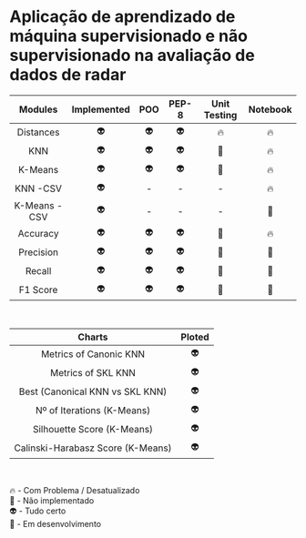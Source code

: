 # Aplicação de aprendizado de máquina supervisionado e não supervisionado na avaliação de dados de radar


|      Modules    | Implemented |    POO    |  PEP-8    | Unit Testing | Notebook |
| :-------------: | :---------: | :-------: | :-------: | :----------: | :------: |
|    Distances    |   :alien:   |  :alien:  |  :alien:  |    :fire:    |  :fire:  |
|       KNN       |   :alien:   |  :alien:  |  :alien:  |    :poop:    |  :fire:  |
|     K-Means     |   :alien:   |  :alien:  |  :alien:  |    :poop:    |  :fire:  |
|    KNN -CSV     |   :alien:   |     -     |     -     |      -       |  :fire:  |
|  K-Means - CSV  |   :alien:   |     -     |     -     |      -       |  :poop:  |
|     Accuracy    |   :alien:   |  :alien:  |  :alien:  |    :poop:    |  :fire:  |
|     Precision   |   :alien:   |  :alien:  |  :alien:  |    :poop:    |  :poop:  |
|      Recall     |   :alien:   |  :alien:  |  :alien:  |    :poop:    |  :poop:  |
|     F1 Score    |   :alien:   |  :alien:  |  :alien:  |    :poop:    |  :poop:  |

<br>

|          Charts                    |  Ploted  |
| :--------------------------------: | :------: |
| Metrics of Canonic KNN             |  :alien: |
| Metrics of SKL KNN                 |  :alien: |
| Best (Canonical KNN vs SKL KNN)    |  :alien: |
| Nº of Iterations (K-Means)         |  :alien: |
| Silhouette Score (K-Means)         |  :alien: |
| Calinski-Harabasz Score (K-Means)  |  :alien: |

<br>

:fire: - Com Problema / Desatualizado<br>
:poop: - Não implementado<br>
:alien: - Tudo certo<br>
:rocket: - Em desenvolvimento<br>
